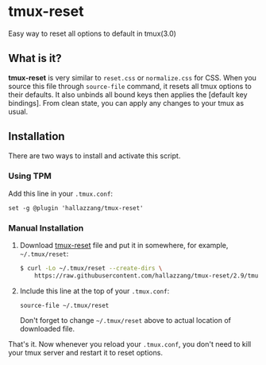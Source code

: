 # tmux-reset

Easy way to reset all options to default in tmux(3.0)

## What is it?

**tmux-reset** is very similar to `reset.css` or `normalize.css` for CSS.
When you source this file through `source-file` command, it resets all tmux options to their defaults.
It also unbinds all bound keys then applies the [default key bindings].
From clean state, you can apply any changes to your tmux as usual.

## Installation

There are two ways to install and activate this script.

### Using TPM

Add this line in your `.tmux.conf`:

```tmux
set -g @plugin 'hallazzang/tmux-reset'
```

### Manual Installation

1. Download [tmux-reset] file and put it in somewhere, for example, `~/.tmux/reset`:
    ```bash
    $ curl -Lo ~/.tmux/reset --create-dirs \
        https://raw.githubusercontent.com/hallazzang/tmux-reset/2.9/tmux-reset
    ```

2. Include this line at the top of your `.tmux.conf`:
    ```tmux
    source-file ~/.tmux/reset
    ```
    Don't forget to change `~/.tmux/reset` above to actual location of downloaded file.

That's it. Now whenever you reload your `.tmux.conf`,
you don't need to kill your tmux server and restart it to reset options.

[default-key-bindings]: https://github.com/tmux/tmux/blob/2.9/key-bindings.c#L192-L426
[tmux-reset]: https://github.com/hallazzang/tmux-reset/blob/2.9/tmux-reset

